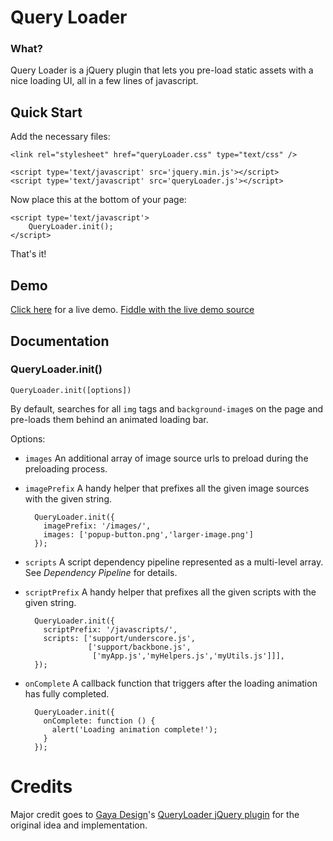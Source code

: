 Query Loader
============

### What?

Query Loader is a jQuery plugin that lets you pre-load static assets with a nice loading UI, all in a few lines of javascript.

## Quick Start

Add the necessary files:

    <link rel="stylesheet" href="queryLoader.css" type="text/css" />
    
    <script type='text/javascript' src='jquery.min.js'></script>
    <script type='text/javascript' src='queryLoader.js'></script>

Now place this at the bottom of your page:

    <script type='text/javascript'>
    	QueryLoader.init();
    </script>

That's it!

## Demo

[Click here](http://jsfiddle.net/mindeavor/G4Ayu/embedded/result/) for a live demo.
[Fiddle with the live demo source](http://jsfiddle.net/mindeavor/G4Ayu/)

## Documentation

### QueryLoader.init()

    QueryLoader.init([options])

By default, searches for all `img` tags and `background-image`s on the page and pre-loads them behind an animated loading bar.

Options:

- `images` An additional array of image source urls to preload during the preloading process.

- `imagePrefix` A handy helper that prefixes all the given image sources with the given string.

        QueryLoader.init({
          imagePrefix: '/images/',
          images: ['popup-button.png','larger-image.png']
        });


- `scripts` A script dependency pipeline represented as a multi-level array. See *Dependency Pipeline* for details.

- `scriptPrefix` A handy helper that prefixes all the given scripts with the given string.

        QueryLoader.init({
          scriptPrefix: '/javascripts/',
          scripts: ['support/underscore.js',
                    ['support/backbone.js',
                     ['myApp.js','myHelpers.js','myUtils.js']]],
        });

- `onComplete` A callback function that triggers after the loading animation has fully completed.

        QueryLoader.init({
          onComplete: function () {
            alert('Loading animation complete!');
          }
        });


Credits
=======

Major credit goes to [Gaya Design](http://www.gayadesign.com/)'s [QueryLoader jQuery plugin](http://www.gayadesign.com/diy/queryloader-preload-your-website-in-style/) for the original idea and implementation.
